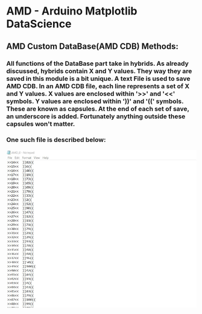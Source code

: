 # AMD - Arduino Matplotlib DataScience
## AMD Custom DataBase(AMD CDB) Methods:

### All functions of the DataBase part take in hybrids. As already discussed, hybrids contain X and Y values. They way they are saved in this module is a bit unique. A text File is used to save AMD CDB. In an AMD CDB file, each line represents a set of X and Y values. X values are enclosed within '>>' and '<<' symbols. Y values are enclosed within '))' and '((' symbols. These are known as capsules. At the end of each set of save, an underscore is added. Fortunately anything outside these capsules won't matter.

### One such file is described below:
![AMD CDB](https://github.com/SayadPervez/Arduino_Master_Delta/blob/master/AMD%20CDB.JPG?raw=true)
